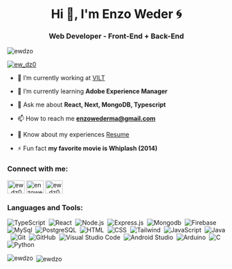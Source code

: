 <h1 align="center">Hi 👋, I'm Enzo Weder 🌀</h1>
<h3 align="center">Web Developer - Front-End + Back-End</h3>

<p align="left"> <img src="https://komarev.com/ghpvc/?username=ewdzo&label=Profile%20views&color=0e75b6&style=flat" alt="ewdzo" /> </p>

<p align="left"> <a href="https://twitter.com/ew_dz0" target="blank"><img src="https://img.shields.io/twitter/follow/ew_dz0?logo=twitter&style=for-the-badge" alt="ew_dz0" /></a> </p>

- 🔭 I’m currently working at [VILT](https://www.vilt-group.com/pt/)

- 🌱 I’m currently learning **Adobe Experience Manager**

- 💬 Ask me about **React, Next, MongoDB, Typescript**

- 📫 How to reach me **enzowederma@gmail.com**

- 📄 Know about my experiences [Resume](https://www.canva.com/design/DAFY5hR4PLA/iepguvjDK8maN_EY1Dnbfw/view?utm_content=DAFY5hR4PLA&utm_campaign=designshare&utm_medium=link&utm_source=publishsharelink)

- ⚡ Fun fact **my favorite movie is Whiplash (2014)**

<h3 align="left">Connect with me:</h3>
<p align="left">
<a href="https://twitter.com/ew_dz0" target="blank"><img align="center" src="https://raw.githubusercontent.com/rahuldkjain/github-profile-readme-generator/master/src/images/icons/Social/twitter.svg" alt="ew_dz0" height="30" width="40" /></a>
<a href="https://linkedin.com/in/enzoweder" target="blank"><img align="center" src="https://raw.githubusercontent.com/rahuldkjain/github-profile-readme-generator/master/src/images/icons/Social/linked-in-alt.svg" alt="enzoweder" height="30" width="40" /></a>
<a href="https://instagram.com/ew_dz0" target="blank"><img align="center" src="https://raw.githubusercontent.com/rahuldkjain/github-profile-readme-generator/master/src/images/icons/Social/instagram.svg" alt="ew_dz0" height="30" width="40" /></a>
</p>

<h3 align="left">Languages and Tools:</h3>

![TypeScript](https://img.shields.io/badge/-TypeScript-05122A?style=flat&logo=typescript)&nbsp;
![React](https://img.shields.io/badge/-React-05122A?style=flat&logo=react)&nbsp;
![Node.js](https://img.shields.io/badge/-Node.js-05122A?style=flat&logo=node.js)&nbsp;
![Express.js](https://img.shields.io/badge/Express-05122A?style=flat&logo=express)&nbsp;
![Mongodb](https://img.shields.io/badge/-Mongodb-05122A?style=flat&logo=mongodb)&nbsp;
![Firebase](https://img.shields.io/badge/-Firebase-05122A?style=flat&logo=firebase)&nbsp;
![MySql](https://img.shields.io/badge/-MySQL-05122A?style=flat&logo=mysql)&nbsp;
![PostgreSQL](https://img.shields.io/badge/-PostgreSQL-05122A?style=flat&logo=postgresql)&nbsp;
![HTML](https://img.shields.io/badge/-HTML-05122A?style=flat&logo=HTML5)&nbsp;
![CSS](https://img.shields.io/badge/-CSS-05122A?style=flat&logo=CSS3&logoColor=1572B6)&nbsp;
![Tailwind](https://img.shields.io/badge/TailwindCSS-05122A?style=flat&logo=tailwindcss)&nbsp;
![JavaScript](https://img.shields.io/badge/JavaScript-05122A?style=flat&logo=javascript)&nbsp;
![Java](https://img.shields.io/badge/Java-05122A?style=flat&logo=oracle)&nbsp;
![Git](https://img.shields.io/badge/-Git-05122A?style=flat&logo=git)&nbsp;
![GitHub](https://img.shields.io/badge/-GitHub-05122A?style=flat&logo=github)&nbsp;
![Visual Studio Code](https://img.shields.io/badge/-Visual%20Studio%20Code-05122A?style=flat&logo=visual-studio-code&logoColor=007ACC)&nbsp;
![Android Studio](https://img.shields.io/badge/AndroidStudio-05122A?style=flat&logo=android)&nbsp;
![Arduino](https://img.shields.io/badge/Arduino-05122A?style=flat&logo=arduino)&nbsp;
![C](https://img.shields.io/badge/C-05122A?style=flat&logo=C)&nbsp;
![Python](https://img.shields.io/badge/Python-05122A?style=flat&logo=python)&nbsp;

<p><img align="left" src="https://github-readme-stats.vercel.app/api/top-langs?username=ewdzo&show_icons=true&locale=en&layout=compact&theme=dark&exclude_repo=TF_POO2,DataStructure1_UFU" alt="ewdzo" /></p>

<p>&nbsp;<img align="center" src="https://github-readme-stats.vercel.app/api?username=ewdzo&show_icons=true&locale=en&theme=dark" alt="ewdzo" /></p>
